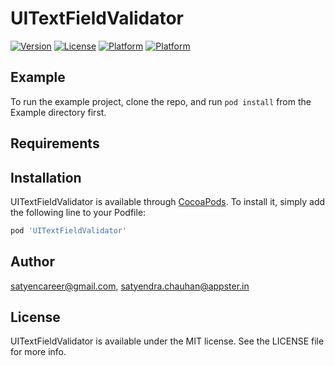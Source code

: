 # UITextFieldValidator

[![Version](https://img.shields.io/cocoapods/v/UITextFieldValidator.svg?style=flat)](http://cocoapods.org/pods/UITextFieldValidator)
[![License](https://img.shields.io/cocoapods/l/UITextFieldValidator.svg?style=flat)](https://github.com/satyerncareer/UITextFieldValidator/blob/master/LICENSE)
[![Platform](https://img.shields.io/cocoapods/p/UITextFieldValidator.svg?style=flat)](http://cocoapods.org/pods/UITextFieldValidator)
[![Platform](https://img.shields.io/badge/Platform-Swift%204-green.svg)](https://alamofire.github.io/Alamofire)
## Example

To run the example project, clone the repo, and run `pod install` from the Example directory first.

## Requirements

## Installation

UITextFieldValidator is available through [CocoaPods](http://cocoapods.org). To install
it, simply add the following line to your Podfile:

```ruby
pod 'UITextFieldValidator'
```

## Author

satyencareer@gmail.com, satyendra.chauhan@appster.in

## License

UITextFieldValidator is available under the MIT license. See the LICENSE file for more info.
